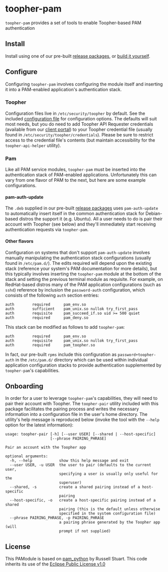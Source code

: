 toopher-pam
===========

`toopher-pam` provides a set of tools to enable Toopher-based PAM authentication
  

Install
-------

Install using one of our pre-built [release packages](https://github.com/toopher/toopher-pam/releases), or [build it yourself](https://github.com/toopher/toopher-pam/blob/master/BUILD.md).

Configure
---------

Configuring `toopher-pam` involves configuring the module itself and inserting it into a PAM-enabled application's authentication stack.

### Toopher

Configuration files live in `/etc/security/toopher` by default.  See the included [configuration file](https://github.com/toopher/toopher-pam/blob/master/config-files/config) for configuration options.  The defaults will suit most needs, but you do need to add Toopher API Requester credentials (available from our [client portal](https://dev.toopher.com)) to your Toopher credential file (usually found in `/etc/security/toopher/credentials`).  Please be sure to restrict access to the credential file's contents (but maintain accessibility for the `toopher-api-helper` utility).

### Pam

Like all PAM service modules, `toopher-pam` must be inserted into the authentication stack of PAM-enabled applications.  Unfortunately this can vary from one flavor of PAM to the next, but here are some example configurations.

#### pam-auth-update

The `.deb` supplied in our pre-built [release packages](https://github.com/toopher/toopher-pam/releases) uses `pam-auth-update` to automatically insert itself in the common authentication stack for Debian-based distros the support it (e.g. Ubuntu).  All a user needs to do is pair their account with Toopher (see below) and they'll immediately start receiving authentication requests via `toopher-pam`.

#### Other flavors

Configuration on systems that don't support `pam-auth-update` involves manually manipulating the authentication stack configurations (usually found in `/etc/pam.d/`).  The edits required will depend upon the existing stack (reference your system's PAM documentation for more details), but this typically involves inserting the `toopher-pam` module at the bottom of the stack and setting the previous terminal module as requisite.  For example, on RedHat-based distros many of the PAM application configurations (such as `sshd`) reference by inclusion the `password-auth` configuration, which consists of the following `auth` section entries:

```
auth        required      pam_env.so
auth        sufficient    pam_unix.so nullok try_first_pass
auth        requisite     pam_succeed_if.so uid >= 500 quiet
auth        required      pam_deny.so
```

This stack can be modified as follows to add `toopher-pam`:

```
auth        required      pam_env.so
auth        requisite     pam_unix.so nullok try_first_pass
auth        required      pam_toopher.so
```

In fact, our pre-built `rpms` include this configuration as `password+toopher-auth` in the `/etc/pam.d/` directory which can be used within individual application configuration stacks to provide authentication supplemented by `toopher-pam`'s capabilities.

Onboarding
----------
In order for a user to leverage `toopher-pam`'s capabilities, they will need to pair their account with Toopher.  The `toopher-pair` utility included with this package facilitates the pairing process and writes the necessary information into a configuration file in the user's home directory.  The utility's help message is reproduced below (invoke the tool with the `--help` option for the latest information):

```
usage: toopher-pair [-h] [--user USER] [--shared | --host-specific]
                    [--phrase PAIRING_PHRASE]

Pair an account with the Toopher app

optional arguments:
  -h, --help            show this help message and exit
  --user USER, -u USER  the user to pair (defaults to the current user,
                        specifying a user is usually only useful for the
                        superuser)
  --shared, -s          create a shared pairing instead of a host-specific
                        pairing
  --host-specific, -o   create a host-specific pairing instead of a shared
                        pairing (this is the default unless otherwise
                        specified in the system configuration file)
  --phrase PAIRING_PHRASE, -p PAIRING_PHRASE
                        a pairing phrase generated by the Toopher app (will
                        prompt if not supplied)
```

License
-------

This PAModule is based on [pam_python](http://ace-host.stuart.id.au/russell/files/pam_python/) by Russell Stuart.  This code inherits its use of the [Eclipse Public License v1.0](http://www.eclipse.org/legal/epl-v10.html)
